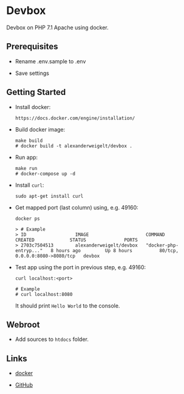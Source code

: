 # Devbox

Devbox on PHP 7.1 Apache using docker.

## Prerequisites

-   Rename .env.sample to .env

-   Save settings

## Getting Started

-   Install docker:

        https://docs.docker.com/engine/installation/

-   Build docker image:

        make build
        # docker build -t alexanderweigelt/devbox .

-   Run app:

        make run
        # docker-compose up -d

-   Install `curl`:

        sudo apt-get install curl

-   Get mapped port (last column) using, e.g. 49160:

        docker ps

        > # Example
        > ID                  IMAGE                     COMMAND                  CREATED             STATUS              PORTS
        > 2703c7504513        alexanderweigelt/devbox   "docker-php-entryp..."   8 hours ago         Up 8 hours          80/tcp, 0.0.0.0:8080->8080/tcp   devbox

-   Test app using the port in previous step, e.g. 49160:

        curl localhost:<port>

        # Example
        # curl localhost:8080

    It should print `Hello World` to the console.
    
## Webroot

-   Add sources to `htdocs` folder.

## Links

-   [docker](http://docker.io)

-   [GitHub](https://github.com/alexanderweigelt/Docker-devbox)
